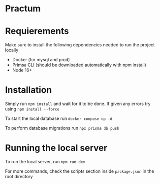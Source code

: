 # Practum

# Requierements

Make sure to install the following dependencies needed to run the project locally

* Docker (for mysql and prod)
* Primsa CLI (should be downloaded automatically with npm install)
* Node 16+

# Installation

 Simply run ```npm install``` and wait for it to be done. If given any errors try using ```npm install --force```

To start the local database run `docker compose up -d`

To perform database migrations run `npx prisma db push`


# Running the local server

To run the local server, run `npm run dev`

For more commands, check the scripts section inside `package.json` in the root directory


